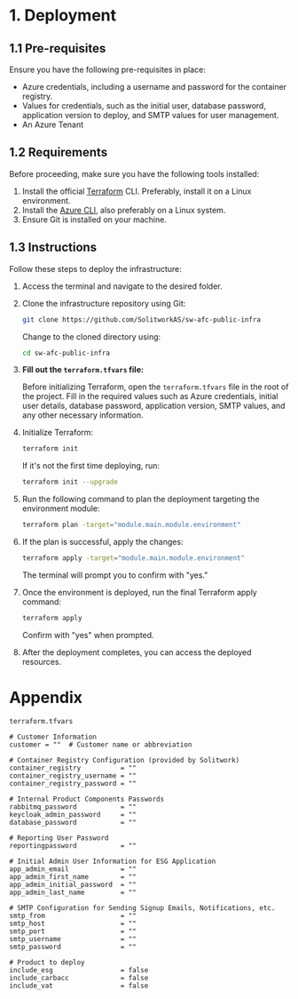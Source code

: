 # 1. Deployment

## 1.1 Pre-requisites

Ensure you have the following pre-requisites in place:

- Azure credentials, including a username and password for the container registry.
- Values for credentials, such as the initial user, database password, application version to deploy, and SMTP values for user management.
- An Azure Tenant

## 1.2 Requirements

Before proceeding, make sure you have the following tools installed:

1. Install the official [Terraform](https://www.terraform.io/) CLI. Preferably, install it on a Linux environment.
2. Install the [Azure CLI](https://learn.microsoft.com/en-us/cli/azure/install-azure-cli), also preferably on a Linux system.
3. Ensure Git is installed on your machine.

## 1.3 Instructions

Follow these steps to deploy the infrastructure:

1. Access the terminal and navigate to the desired folder.

2. Clone the infrastructure repository using Git:

    ```bash
    git clone https://github.com/SolitworkAS/sw-afc-public-infra
    ```

    Change to the cloned directory using:

    ```bash
    cd sw-afc-public-infra
    ```

3. **Fill out the `terraform.tfvars` file:**

   Before initializing Terraform, open the `terraform.tfvars` file in the root of the project. Fill in the required values such as Azure credentials, initial user details, database password, application version, SMTP values, and any other necessary information.

4. Initialize Terraform:

    ```bash
    terraform init
    ```

    If it's not the first time deploying, run:

    ```bash
    terraform init --upgrade
    ```

5. Run the following command to plan the deployment targeting the environment module:

    ```bash
    terraform plan -target="module.main.module.environment"
    ```

6. If the plan is successful, apply the changes:

    ```bash
    terraform apply -target="module.main.module.environment"
    ```

    The terminal will prompt you to confirm with "yes."

7. Once the environment is deployed, run the final Terraform apply command:

    ```bash
    terraform apply
    ```

    Confirm with "yes" when prompted.

8. After the deployment completes, you can access the deployed resources.

# Appendix

`terraform.tfvars`
```hcl
# Customer Information
customer = ""  # Customer name or abbreviation

# Container Registry Configuration (provided by Solitwork)
container_registry          = ""
container_registry_username = ""
container_registry_password = ""

# Internal Product Components Passwords
rabbitmq_password           = ""
keycloak_admin_password     = ""
database_password           = ""

# Reporting User Password
reportingpassword           = ""

# Initial Admin User Information for ESG Application
app_admin_email             = ""
app_admin_first_name        = ""
app_admin_initial_password  = ""
app_admin_last_name         = ""

# SMTP Configuration for Sending Signup Emails, Notifications, etc.
smtp_from                   = ""
smtp_host                   = ""
smtp_port                   = ""
smtp_username               = ""
smtp_password               = ""

# Product to deploy
include_esg                 = false
include_carbacc             = false
include_vat                 = false
```